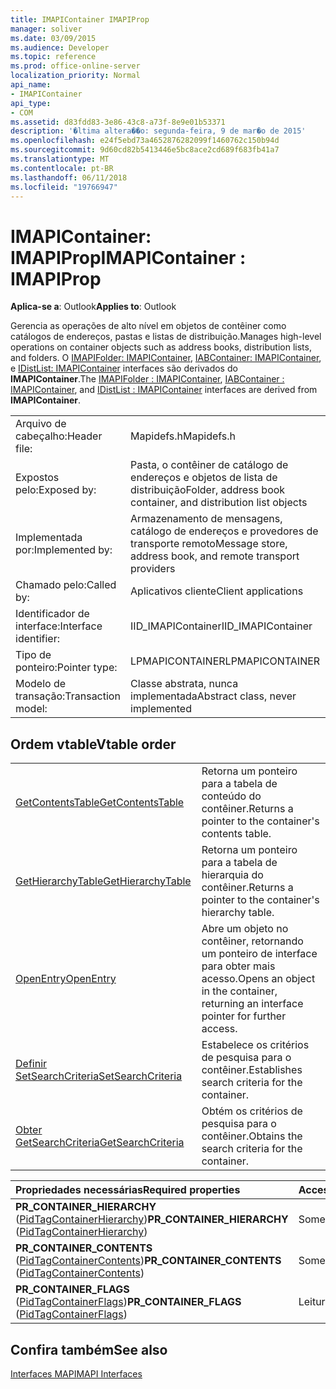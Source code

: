 ```yaml
---
title: IMAPIContainer IMAPIProp
manager: soliver
ms.date: 03/09/2015
ms.audience: Developer
ms.topic: reference
ms.prod: office-online-server
localization_priority: Normal
api_name:
- IMAPIContainer
api_type:
- COM
ms.assetid: d83fdd83-3e86-43c8-a73f-8e9e01b53371
description: '�ltima altera��o: segunda-feira, 9 de mar�o de 2015'
ms.openlocfilehash: e24f5ebd73a4652876282099f1460762c150b94d
ms.sourcegitcommit: 9d60cd82b5413446e5bc8ace2cd689f683fb41a7
ms.translationtype: MT
ms.contentlocale: pt-BR
ms.lasthandoff: 06/11/2018
ms.locfileid: "19766947"
---
```

# <a name="imapicontainer--imapiprop"></a><span data-ttu-id="ccbb7-103">IMAPIContainer: IMAPIProp</span><span class="sxs-lookup"><span data-stu-id="ccbb7-103">IMAPIContainer : IMAPIProp</span></span>

  
  
<span data-ttu-id="ccbb7-104">**Aplica-se a**: Outlook</span><span class="sxs-lookup"><span data-stu-id="ccbb7-104">**Applies to**: Outlook</span></span> 
  
<span data-ttu-id="ccbb7-105">Gerencia as operações de alto nível em objetos de contêiner como catálogos de endereços, pastas e listas de distribuição.</span><span class="sxs-lookup"><span data-stu-id="ccbb7-105">Manages high-level operations on container objects such as address books, distribution lists, and folders.</span></span> <span data-ttu-id="ccbb7-106">O [IMAPIFolder: IMAPIContainer](imapifolderimapicontainer.md), [IABContainer: IMAPIContainer](iabcontainerimapicontainer.md), e [IDistList: IMAPIContainer](idistlistimapicontainer.md) interfaces são derivados do **IMAPIContainer**.</span><span class="sxs-lookup"><span data-stu-id="ccbb7-106">The [IMAPIFolder : IMAPIContainer](imapifolderimapicontainer.md), [IABContainer : IMAPIContainer](iabcontainerimapicontainer.md), and [IDistList : IMAPIContainer](idistlistimapicontainer.md) interfaces are derived from **IMAPIContainer**.</span></span>
  
|||
|:-----|:-----|
|<span data-ttu-id="ccbb7-107">Arquivo de cabeçalho:</span><span class="sxs-lookup"><span data-stu-id="ccbb7-107">Header file:</span></span>  <br/> |<span data-ttu-id="ccbb7-108">Mapidefs.h</span><span class="sxs-lookup"><span data-stu-id="ccbb7-108">Mapidefs.h</span></span>  <br/> |
|<span data-ttu-id="ccbb7-109">Expostos pelo:</span><span class="sxs-lookup"><span data-stu-id="ccbb7-109">Exposed by:</span></span>  <br/> |<span data-ttu-id="ccbb7-110">Pasta, o contêiner de catálogo de endereços e objetos de lista de distribuição</span><span class="sxs-lookup"><span data-stu-id="ccbb7-110">Folder, address book container, and distribution list objects</span></span>  <br/> |
|<span data-ttu-id="ccbb7-111">Implementada por:</span><span class="sxs-lookup"><span data-stu-id="ccbb7-111">Implemented by:</span></span>  <br/> |<span data-ttu-id="ccbb7-112">Armazenamento de mensagens, catálogo de endereços e provedores de transporte remoto</span><span class="sxs-lookup"><span data-stu-id="ccbb7-112">Message store, address book, and remote transport providers</span></span>  <br/> |
|<span data-ttu-id="ccbb7-113">Chamado pelo:</span><span class="sxs-lookup"><span data-stu-id="ccbb7-113">Called by:</span></span>  <br/> |<span data-ttu-id="ccbb7-114">Aplicativos cliente</span><span class="sxs-lookup"><span data-stu-id="ccbb7-114">Client applications</span></span>  <br/> |
|<span data-ttu-id="ccbb7-115">Identificador de interface:</span><span class="sxs-lookup"><span data-stu-id="ccbb7-115">Interface identifier:</span></span>  <br/> |<span data-ttu-id="ccbb7-116">IID_IMAPIContainer</span><span class="sxs-lookup"><span data-stu-id="ccbb7-116">IID_IMAPIContainer</span></span>  <br/> |
|<span data-ttu-id="ccbb7-117">Tipo de ponteiro:</span><span class="sxs-lookup"><span data-stu-id="ccbb7-117">Pointer type:</span></span>  <br/> |<span data-ttu-id="ccbb7-118">LPMAPICONTAINER</span><span class="sxs-lookup"><span data-stu-id="ccbb7-118">LPMAPICONTAINER</span></span>  <br/> |
|<span data-ttu-id="ccbb7-119">Modelo de transação:</span><span class="sxs-lookup"><span data-stu-id="ccbb7-119">Transaction model:</span></span>  <br/> |<span data-ttu-id="ccbb7-120">Classe abstrata, nunca implementada</span><span class="sxs-lookup"><span data-stu-id="ccbb7-120">Abstract class, never implemented</span></span>  <br/> |
   
## <a name="vtable-order"></a><span data-ttu-id="ccbb7-121">Ordem vtable</span><span class="sxs-lookup"><span data-stu-id="ccbb7-121">Vtable order</span></span>

|||
|:-----|:-----|
|[<span data-ttu-id="ccbb7-122">GetContentsTable</span><span class="sxs-lookup"><span data-stu-id="ccbb7-122">GetContentsTable</span></span>](imapicontainer-getcontentstable.md) <br/> |<span data-ttu-id="ccbb7-123">Retorna um ponteiro para a tabela de conteúdo do contêiner.</span><span class="sxs-lookup"><span data-stu-id="ccbb7-123">Returns a pointer to the container's contents table.</span></span>  <br/> |
|[<span data-ttu-id="ccbb7-124">GetHierarchyTable</span><span class="sxs-lookup"><span data-stu-id="ccbb7-124">GetHierarchyTable</span></span>](imapicontainer-gethierarchytable.md) <br/> |<span data-ttu-id="ccbb7-125">Retorna um ponteiro para a tabela de hierarquia do contêiner.</span><span class="sxs-lookup"><span data-stu-id="ccbb7-125">Returns a pointer to the container's hierarchy table.</span></span>  <br/> |
|[<span data-ttu-id="ccbb7-126">OpenEntry</span><span class="sxs-lookup"><span data-stu-id="ccbb7-126">OpenEntry</span></span>](imapicontainer-openentry.md) <br/> |<span data-ttu-id="ccbb7-127">Abre um objeto no contêiner, retornando um ponteiro de interface para obter mais acesso.</span><span class="sxs-lookup"><span data-stu-id="ccbb7-127">Opens an object in the container, returning an interface pointer for further access.</span></span>  <br/> |
|[<span data-ttu-id="ccbb7-128">Definir SetSearchCriteria</span><span class="sxs-lookup"><span data-stu-id="ccbb7-128">SetSearchCriteria</span></span>](imapicontainer-setsearchcriteria.md) <br/> |<span data-ttu-id="ccbb7-129">Estabelece os critérios de pesquisa para o contêiner.</span><span class="sxs-lookup"><span data-stu-id="ccbb7-129">Establishes search criteria for the container.</span></span>  <br/> |
|[<span data-ttu-id="ccbb7-130">Obter GetSearchCriteria</span><span class="sxs-lookup"><span data-stu-id="ccbb7-130">GetSearchCriteria</span></span>](imapicontainer-getsearchcriteria.md) <br/> |<span data-ttu-id="ccbb7-131">Obtém os critérios de pesquisa para o contêiner.</span><span class="sxs-lookup"><span data-stu-id="ccbb7-131">Obtains the search criteria for the container.</span></span>  <br/> |
   
|<span data-ttu-id="ccbb7-132">**Propriedades necessárias**</span><span class="sxs-lookup"><span data-stu-id="ccbb7-132">**Required properties**</span></span>|<span data-ttu-id="ccbb7-133">**Access**</span><span class="sxs-lookup"><span data-stu-id="ccbb7-133">**Access**</span></span>|
|:-----|:-----|
|<span data-ttu-id="ccbb7-134">**PR_CONTAINER_HIERARCHY** ([PidTagContainerHierarchy](pidtagcontainerhierarchy-canonical-property.md))</span><span class="sxs-lookup"><span data-stu-id="ccbb7-134">**PR_CONTAINER_HIERARCHY** ([PidTagContainerHierarchy](pidtagcontainerhierarchy-canonical-property.md))</span></span>  <br/> |<span data-ttu-id="ccbb7-135">Somente leitura</span><span class="sxs-lookup"><span data-stu-id="ccbb7-135">Read-only</span></span>  <br/> |
|<span data-ttu-id="ccbb7-136">**PR_CONTAINER_CONTENTS** ([PidTagContainerContents](pidtagcontainercontents-canonical-property.md))</span><span class="sxs-lookup"><span data-stu-id="ccbb7-136">**PR_CONTAINER_CONTENTS** ([PidTagContainerContents](pidtagcontainercontents-canonical-property.md))</span></span>  <br/> |<span data-ttu-id="ccbb7-137">Somente leitura</span><span class="sxs-lookup"><span data-stu-id="ccbb7-137">Read-only</span></span>  <br/> |
|<span data-ttu-id="ccbb7-138">**PR_CONTAINER_FLAGS** ([PidTagContainerFlags](pidtagcontainerflags-canonical-property.md))</span><span class="sxs-lookup"><span data-stu-id="ccbb7-138">**PR_CONTAINER_FLAGS** ([PidTagContainerFlags](pidtagcontainerflags-canonical-property.md))</span></span>  <br/> |<span data-ttu-id="ccbb7-139">Leitura/gravação</span><span class="sxs-lookup"><span data-stu-id="ccbb7-139">Read/write</span></span>  <br/> |
   
## <a name="see-also"></a><span data-ttu-id="ccbb7-140">Confira também</span><span class="sxs-lookup"><span data-stu-id="ccbb7-140">See also</span></span>



[<span data-ttu-id="ccbb7-141">Interfaces MAPI</span><span class="sxs-lookup"><span data-stu-id="ccbb7-141">MAPI Interfaces</span></span>](mapi-interfaces.md)

